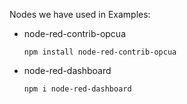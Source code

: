 Nodes we have used in Examples:
- node-red-contrib-opcua

  `npm install node-red-contrib-opcua` 

- node-red-dashboard
  
  `npm i node-red-dashboard`
